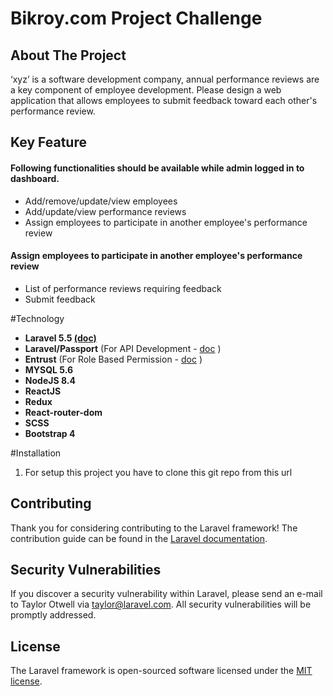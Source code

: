 # Bikroy.com Project Challenge 
## About The Project

‘xyz’ is a software development company, annual performance reviews are a key
component of employee development. Please design a web application that allows
employees to submit feedback toward each other&#39;s performance review.

## Key Feature

#### Following functionalities should be available while admin logged in to dashboard.
-  Add/remove/update/view employees
-  Add/update/view performance reviews
-  Assign employees to participate in another employee's performance review

#### Assign employees to participate in another employee's performance review
- 	List of performance reviews requiring feedback
- 	Submit feedback

#Technology 

- **Laravel 5.5 [(doc)](https://laravel.com/docs/5.5)**
- **Laravel/Passport** (For API Development - [doc](https://laravel.com/docs/5.5/passwords) )
- **Entrust** (For Role Based Permission - [doc](https://github.com/Zizaco/entrust) )
- **MYSQL 5.6**
- **NodeJS 8.4**
- **ReactJS**
- **Redux**
- **React-router-dom**
- **SCSS**
- **Bootstrap 4**


#Installation

1. For setup this project you have to clone this git repo from this url
`` ``


## Contributing

Thank you for considering contributing to the Laravel framework! The contribution guide can be found in the [Laravel documentation](https://laravel.com/docs/contributions).

## Security Vulnerabilities

If you discover a security vulnerability within Laravel, please send an e-mail to Taylor Otwell via [taylor@laravel.com](mailto:taylor@laravel.com). All security vulnerabilities will be promptly addressed.

## License

The Laravel framework is open-sourced software licensed under the [MIT license](https://opensource.org/licenses/MIT).
